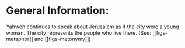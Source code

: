 # General Information:

Yahweh continues to speak about Jerusalem as if the city were a young woman. The city represents the people who live there. (See: [[figs-metaphor]] and [[figs-metonymy]])